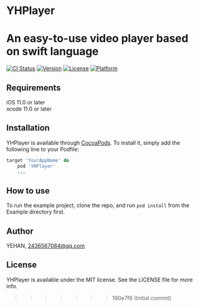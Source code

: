 # YHPlayer
An easy-to-use video player based on swift language
=======

[![CI Status](https://img.shields.io/travis/YEHAN/YHPlayer.svg?style=flat)](https://travis-ci.org/YEHAN/YHPlayer)
[![Version](https://img.shields.io/cocoapods/v/YHPlayer.svg?style=flat)](https://cocoapods.org/pods/YHPlayer)
[![License](https://img.shields.io/cocoapods/l/YHPlayer.svg?style=flat)](https://cocoapods.org/pods/YHPlayer)
[![Platform](https://img.shields.io/cocoapods/p/YHPlayer.svg?style=flat)](https://cocoapods.org/pods/YHPlayer)

## Requirements
iOS 11.0 or later  
xcode 11.0 or later
## Installation

YHPlayer is available through [CocoaPods](https://cocoapods.org). To install
it, simply add the following line to your Podfile:

```ruby
target 'YourAppName' do
    pod 'YHPlayer'
    ...
```
## How to use

To run the example project, clone the repo, and run `pod install` from the Example directory first.

## Author

YEHAN, 2436567084@qq.com

## License

YHPlayer is available under the MIT license. See the LICENSE file for more info.
>>>>>>> 190e7f6 (Initial commit)
